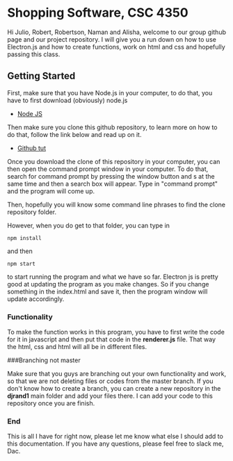 # Shopping Software, CSC 4350

Hi Julio, Robert, Robertson, Naman and Alisha, welcome to our group github page and our project repository. I will give you a run down on how to use Electron.js and how to create functions, work on html and css and hopefully passing this class.

## Getting Started

First, make sure that you have Node.js in your computer, to do that, you have to first download (obviously) node.js

* [Node JS ](https://nodejs.org/en/download/)

Then make sure you clone this github repository, to learn more on how to do that, follow the link below and read up on it.

* [Github tut](https://product.hubspot.com/blog/git-and-github-tutorial-for-beginners)

Once you download the clone of this repository in your computer, you can then open the command prompt window in your computer. To do that, search for command prompt by pressing the window button and s at the same time and then a search box will appear. Type in "command prompt" and the program will come up.

Then, hopefully you will know some command line phrases to find the clone repository folder.

However, when you do get to that folder, you can type in

```
npm install
```
and then

```
npm start
```
to start running the program and what we have so far. Electron js is pretty good at updating the program as you make changes. So if you change something in the index.html and save it, then the program window will update accordingly.


### Functionality

To make the function works in this program, you have to first write the code for it in javascript and then put that code in the **renderer.js** file. That way the html, css and html will all be in different files.

###Branching not master

Make sure that you guys are branching out your own functionality and work, so that we are not deleting files or codes from the master branch. If you don't know how to create a branch, you can create a new repository in the **djrand1** main folder and add your files there. I can add your code to this repository once you are finish.

### End

This is all I have for right now, please let me know what else I should add to this documentation. If you have any questions, please feel free to slack me, Dac.
